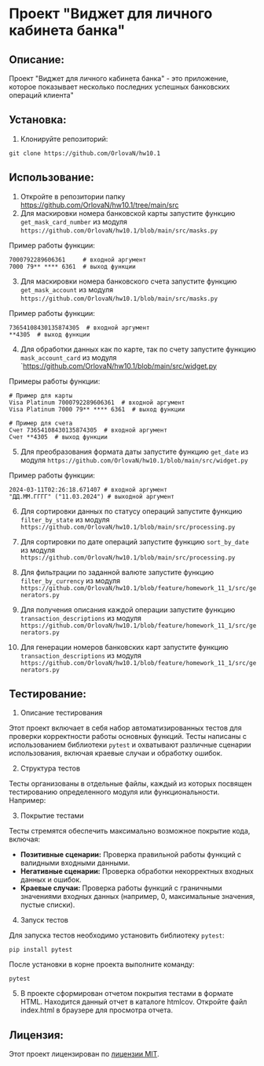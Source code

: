 # Проект "Виджет для личного кабинета банка"

## Описание:

Проект "Виджет для личного кабинета банка" - это приложение, которое показывает несколько последних успешных банковских операций клиента"


## Установка:

1. Клонируйте репозиторий:
```
git clone https://github.com/OrlovaN/hw10.1
```

## Использование:

1. Откройте в репозитории папку https://github.com/OrlovaN/hw10.1/tree/main/src
2. Для маскировки номера банковской карты запустите функцию 
`get_mask_card_number` из модуля `https://github.com/OrlovaN/hw10.1/blob/main/src/masks.py`

Пример работы функции:
```
7000792289606361     # входной аргумент
7000 79** **** 6361  # выход функции
```
3. Для маскировки номера банковского счета запустите функцию 
`get_mask_account` из модуля `https://github.com/OrlovaN/hw10.1/blob/main/src/masks.py`

Пример работы функции:
```
73654108430135874305  # входной аргумент
**4305  # выход функции
```
4. Для обработки данных как по карте, так по счету запустите функцию `mask_account_card` из модуля `https://github.com/OrlovaN/hw10.1/blob/main/src/widget.py

Примеры работы функции:
```
# Пример для карты
Visa Platinum 7000792289606361  # входной аргумент
Visa Platinum 7000 79** **** 6361  # выход функции

# Пример для счета
Счет 73654108430135874305  # входной аргумент
Счет **4305  # выход функции
```

5. Для преобразования формата даты запустите функцию `get_date` из модуля `https://github.com/OrlovaN/hw10.1/blob/main/src/widget.py`

Пример работы функции:
```
2024-03-11T02:26:18.671407 # входной аргумент
"ДД.ММ.ГГГГ" ("11.03.2024") # выходной аргумент
```

6. Для сортировки данных по статусу операций запустите функцию `filter_by_state` из модуля `https://github.com/OrlovaN/hw10.1/blob/main/src/processing.py`

7. Для сортировки по дате операций запустите функцию `sort_by_date` из модуля `https://github.com/OrlovaN/hw10.1/blob/main/src/processing.py`

8. Для фильтрации по заданной валюте запустите функцию `filter_by_currency` из модуля `https://github.com/OrlovaN/hw10.1/blob/feature/homework_11_1/src/generators.py`

9. Для получения описания каждой операции запустите функцию `transaction_descriptions` из модуля `https://github.com/OrlovaN/hw10.1/blob/feature/homework_11_1/src/generators.py`

10. Для генерации номеров банковских карт запустите функцию `transaction_descriptions` из модуля `https://github.com/OrlovaN/hw10.1/blob/feature/homework_11_1/src/generators.py`

## Тестирование:

1. Описание тестирования

Этот проект включает в себя набор автоматизированных тестов для проверки корректности работы основных функций.  Тесты написаны с использованием библиотеки `pytest` и охватывают различные сценарии использования, включая краевые случаи и обработку ошибок.

2. Структура тестов

Тесты организованы в отдельные файлы, каждый из которых посвящен тестированию определенного модуля или функциональности.  Например:

3. Покрытие тестами

Тесты стремятся обеспечить максимально возможное покрытие кода, включая:

*   **Позитивные сценарии:** Проверка правильной работы функций с валидными входными данными.
*   **Негативные сценарии:** Проверка обработки некорректных входных данных и ошибок.
*   **Краевые случаи:** Проверка работы функций с граничными значениями входных данных (например, 0, максимальные значения, пустые списки).

4. Запуск тестов

Для запуска тестов необходимо установить библиотеку `pytest`:

```
pip install pytest
```

После установки в корне проекта выполните команду:

```
pytest
```
5. В проекте сформирован отчетом покрытия тестами в формате HTML.
Находится данный отчет в каталоге htmlcov. 
Откройте файл index.html в браузере для просмотра отчета.

## Лицензия:

Этот проект лицензирован по [лицензии MIT](LICENSE).